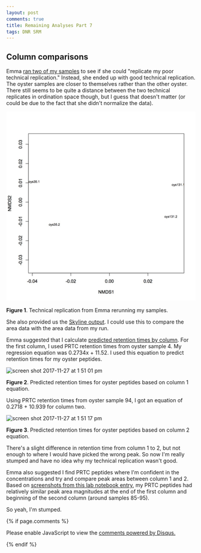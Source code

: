 ```yaml
---
layout: post
comments: true
title: Remaining Analyses Part 7
tags: DNR SRM
---
```


## Column comparisons

Emma [ran two of my samples](https://yaaminiv.github.io/Remaining-Analyses-Part4/) to see if she could "replicate my poor technical replication." Instead, she ended up with good technical replication. The oyster samples are closer to themselves rather than the other oyster. There still seems to be quite a distance between the two technical replicates in ordination space though, but I guess that doesn't matter (or could be due to the fact that she didn't normalize the data).

![nmds](https://raw.githubusercontent.com/RobertsLab/project-oyster-oa/master/analyses/DNR_SRM_20170902/2017-10-10-Troubleshooting/2017-11-27-Column-Comparisons/2017-11-16-NMDS-Technical-Replication-NonNorm.jpg)

**Figure 1**. Technical replication from Emma rerunning my samples.

She also provided us the [Skyline output](https://github.com/RobertsLab/project-oyster-oa/blob/master/analyses/DNR_SRM_20170902/2017-10-10-Troubleshooting/2017-11-27-Column-Comparisons/2017-11-16-SRM-Results-Yaamini.csv). I could use this to compare the area data with the area data from my run.

Emma suggested that I calculate [predicted retention times by column](https://github.com/RobertsLab/project-oyster-oa/blob/master/analyses/DNR_SRM_20170902/2017-10-10-Troubleshooting/2017-11-27-Column-Comparisons/2017-11-27-Predicted-SRM-Retention-Times-By-Column.xlsx). For the first column, I used PRTC retention times from oyster sample 4. My regression equation was 0.2734x + 11.52. I used this equation to predict retention times for my oyster peptides.

<img width="238" alt="screen shot 2017-11-27 at 1 51 01 pm" src="https://user-images.githubusercontent.com/22335838/33292650-dc48db46-d37e-11e7-9c17-44e89a32127d.png">

**Figure 2**. Predicted retention times for oyster peptides based on column 1 equation.

Using PRTC retention times from oyster sample 94, I got an equation of 0.2718 + 10.939 for column two.

<img width="145" alt="screen shot 2017-11-27 at 1 51 17 pm" src="https://user-images.githubusercontent.com/22335838/33292663-e512606c-d37e-11e7-9b93-35cb307cbe0b.png">

**Figure 3**. Predicted retention times for oyster peptides based on column 2 equation.

There's a slight difference in retention time from column 1 to 2, but not enough to where I would have picked the wrong peak. So now I'm really stumped and have no idea why my technical replication wasn't good.

Emma also suggested I find PRTC peptides where I'm confident in the concentrations and try and compare peak areas between column 1 and 2. Based on [screenshots from this lab notebook entry](https://yaaminiv.github.io/SRM-Analysis/), my PRTC peptides had relatively similar peak area magnitudes at the end of the first column and beginning of the second column (around samples 85-95).

So yeah, I'm stumped.

{% if page.comments %}

<div id="disqus_thread"></div>
<script>

/**
*  RECOMMENDED CONFIGURATION VARIABLES: EDIT AND UNCOMMENT THE SECTION BELOW TO INSERT DYNAMIC VALUES FROM YOUR PLATFORM OR CMS.
*  LEARN WHY DEFINING THESE VARIABLES IS IMPORTANT: https://disqus.com/admin/universalcode/#configuration-variables*/
/*
var disqus_config = function () {
this.page.url = PAGE_URL;  // Replace PAGE_URL with your page's canonical URL variable
this.page.identifier = PAGE_IDENTIFIER; // Replace PAGE_IDENTIFIER with your page's unique identifier variable
};
*/
(function() { // DON'T EDIT BELOW THIS LINE
var d = document, s = d.createElement('script');
s.src = 'https://the-responsible-grad-student.disqus.com/embed.js';
s.setAttribute('data-timestamp', +new Date());
(d.head || d.body).appendChild(s);
})();
</script>
<noscript>Please enable JavaScript to view the <a href="https://disqus.com/?ref_noscript">comments powered by Disqus.</a></noscript>

{% endif %}

<script id="dsq-count-scr" src="//the-responsible-grad-student.disqus.com/count.js" async></script>

